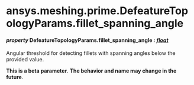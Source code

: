 <a id="ansys-meshing-prime-defeaturetopologyparams-fillet-spanning-angle"></a>

# ansys.meshing.prime.DefeatureTopologyParams.fillet_spanning_angle

<a id="ansys.meshing.prime.DefeatureTopologyParams.fillet_spanning_angle"></a>

#### *property* DefeatureTopologyParams.fillet_spanning_angle *: [float](https://docs.python.org/3.11/library/functions.html#float)*

Angular threshold for detecting fillets with spanning angles below the provided value.

**This is a beta parameter**. **The behavior and name may change in the future**.

<!-- !! processed by numpydoc !! -->
